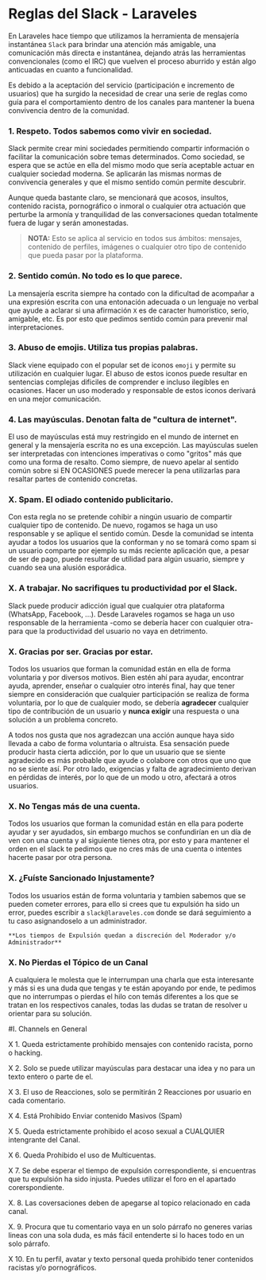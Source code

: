 # Reglas del Slack - Laraveles

En Laraveles hace tiempo que utilizamos la herramienta de mensajería instantánea `Slack` para brindar una atención más amigable, una comunicación más directa e instantánea, dejando atrás las herramientas convencionales (como el IRC) que vuelven el proceso aburrido y están algo anticuadas en cuanto a funcionalidad. 

Es debido a la aceptación del servicio (participación e incremento de usuarios) que ha surgido la necesidad de crear una serie de reglas como guía para el comportamiento dentro de los canales para mantener la buena convivencia dentro de la comunidad.

### 1. Respeto. Todos sabemos como vivir en sociedad.

Slack permite crear mini sociedades permitiendo compartir información o facilitar la comunicación sobre temas determinados. Como sociedad, se espera que se actúe en ella del mismo modo que sería aceptable actuar en cualquier sociedad moderna. Se aplicarán las mismas normas de convivencia generales y que el mismo sentido común permite descubrir.

Aunque queda bastante claro, se mencionará que acosos, insultos, contenido racista, pornográfico o inmoral o cualquier otra actuación que perturbe la armonía y tranquilidad de las conversaciones quedan totalmente fuera de lugar y serán amonestadas.

> **NOTA:** Esto se aplica al servicio en todos sus ámbitos: mensajes, contenido de perfiles, imágenes o cualquier otro tipo de contenido que pueda pasar por la plataforma.

### 2. Sentido común. No todo es lo que parece.

La mensajería escrita siempre ha contado con la dificultad de acompañar a una expresión escrita con una entonación adecuada o un lenguaje no verbal que ayude a aclarar si una afirmación `X` es de caracter humorístico, serio, amigable, etc. Es por esto que pedimos sentido común para prevenir mal interpretaciones.

### 3. Abuso de emojis. Utiliza tus propias palabras.

Slack viene equipado con el popular set de iconos `emoji` y permite su utilización en cualquier lugar. El abuso de estos iconos puede resultar en sentencias complejas dificiles de comprender e incluso ilegibles en ocasiones. Hacer un uso moderado y responsable de estos iconos derivará en una mejor comunicación.

### 4. Las mayúsculas. Denotan falta de "cultura de internet".

El uso de mayúsculas está muy restringido en el mundo de internet en general y la mensajería escrita no es una excepción. Las mayúsculas suelen ser interpretadas con intenciones imperativas o como "gritos" más que como una forma de resalto. Como siempre, de nuevo apelar al sentido común sobre si EN OCASIONES puede merecer la pena utilizarlas para resaltar partes de contenido concretas.

### X. Spam. El odiado contenido publicitario.

Con esta regla no se pretende cohibir a ningún usuario de compartir cualquier tipo de contenido. De nuevo, rogamos se haga un uso responsable y se aplique el sentido común. Desde la comunidad se intenta ayudar a todos los usuarios que la conforman y no se tomará como spam si un usuario comparte por ejemplo su más reciente aplicación que, a pesar de ser de pago, puede resultar de utilidad para algún usuario, siempre y cuando sea una alusión esporádica.

### X. A trabajar. No sacrifiques tu productividad por el Slack.

Slack puede producir adicción igual que cualquier otra plataforma (WhatsApp, Facebook, ...). Desde Laraveles rogamos se haga un uso responsable de la herramienta -como se debería hacer con cualquier otra- para que la productividad del usuario no vaya en detrimento. 

### X. Gracias por ser. Gracias por estar.

Todos los usuarios que forman la comunidad están en ella de forma voluntaria y por diversos motivos. Bien estén ahí para ayudar, encontrar ayuda, aprender, enseñar o cualquier otro interés final, hay que tener siempre en consideración que cualquier participación se realiza de forma voluntaria, por lo que de cualquier modo, se debería **agradecer** cualquier tipo de contribución de un usuario y **nunca exigir** una respuesta o una solución a un problema concreto.

A todos nos gusta que nos agradezcan una acción aunque haya sido llevada a cabo de forma voluntaria o altruista. Esa sensación puede producir hasta cierta adicción, por lo que un usuario que se siente agradecido es más probable que ayude o colabore con otros que uno que no se siente así. Por otro lado, exigencias y falta de agradecimiento derivan en pérdidas de interés, por lo que de un modo u otro, afectará a otros usuarios.

### X. No Tengas más de una cuenta.

Todos los usuarios que forman la comunidad están en ella para poderte ayudar y ser ayudados, sin embargo muchos se confundirían en un día de ven con una cuenta y al siguiente tienes otra, por esto y para mantener el orden en el slack te pedimos que no cres más de una cuenta o intentes hacerte pasar por otra persona.

### X. ¿Fuíste Sancionado Injustamente?
  
Todos los usuarios están de forma voluntaria y tambien sabemos que se pueden cometer errores, para ello si crees que tu expulsión ha sido un error, puedes escribir a `slack@laraveles.com` donde se dará seguimiento a tu caso asignandoselo a un administrador.

    **Los tiempos de Expulsión quedan a discreción del Moderador y/o Administrador**

### X. No Pierdas el Tópico de un Canal

A cualquiera le molesta que le interrumpan una charla que esta interesante y más si es una duda que tengas y te están apoyando por ende, te pedimos que no interrumpas o pierdas el hilo con temás diferentes a los que se tratan en los respectivos canales, todas las dudas se tratan de resolver u orientar para su solución.


#I. Channels en General
  
  X 1. Queda estrictamente prohibido mensajes con contenido racista, porno o hacking.
  
  X 2. Solo se puede utilizar mayúsculas para destacar una idea y no para un texto entero o parte de el.
  
  X 3. El uso de Reacciones, solo se permitirán 2 Reacciones por usuario en cada comentario.
  
  X 4. Está Prohibido Enviar contenido Masivos (Spam)
  
  X 5. Queda estrictamente prohibido el acoso sexual a CUALQUIER intengrante del Canal.
  
  X 6. Queda Prohibido el uso de Multicuentas.

  X 7. Se debe esperar el tiempo de expulsión correspondiente, si encuentras que tu expulsión ha sido injusta. Puedes   utilizar el foro en el apartado corerspondiente.

  X. 8. Las coversaciones deben de apegarse al topico relacionado en cada canal.

  X. 9. Procura que tu comentario vaya en un solo párrafo no generes varias lineas con una sola duda, es más fácil entenderte si lo haces todo en un solo párrafo.
 
  X 10. En tu perfil, avatar y texto personal queda prohibido tener contenidos racistas y/o pornográficos.
